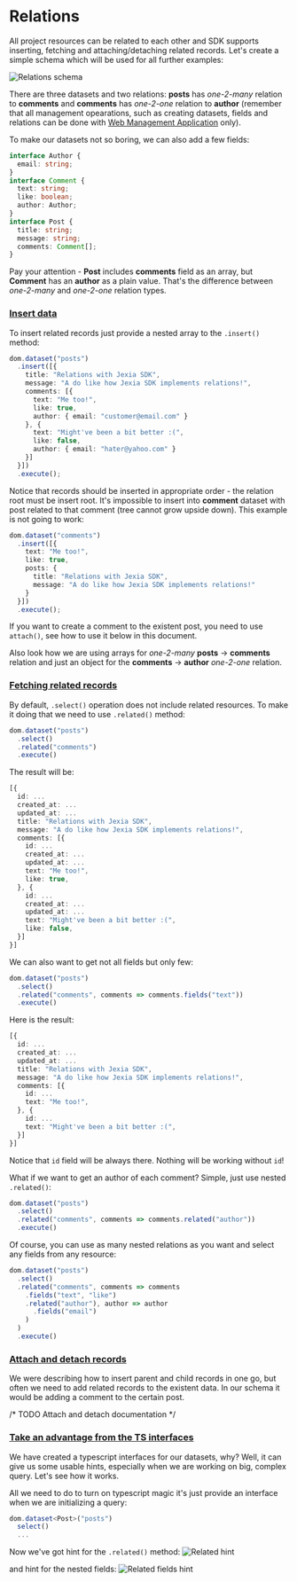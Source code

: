# Relations
All project resources can be related to each other and SDK supports inserting, fetching and attaching/detaching related 
records.
Let's create a simple schema which will be used for all further examples:

![Relations schema](https://jexia.github.io/jexia-sdk-js/assets/relations-schema.png) 

There are three datasets and two relations: **posts** has *one-2-many* relation to **comments** and **comments** has 
*one-2-one* relation to **author** (remember that all management opearations, such as creating datasets, fields and 
relations can be done with [Web Management Application](https://docs.jexia.com/getting-started/user-management/) only).

To make our datasets not so boring, we can also add a few fields:
```typescript
interface Author {
  email: string;
}
interface Comment {
  text: string;
  like: boolean;
  author: Author;
}
interface Post {
  title: string;
  message: string;
  comments: Comment[];
}
```
Pay your attention - **Post** includes **comments** field as an array, but **Comment** has an **author** 
as a plain value. That's the difference between *one-2-many* and *one-2-one* relation types.

### [Insert data](#insert)
To insert related records just provide a nested array to the `.insert()` method:
```typescript
dom.dataset("posts")
  .insert([{
    title: "Relations with Jexia SDK",
    message: "A do like how Jexia SDK implements relations!",
    comments: [{
      text: "Me too!",
      like: true,
      author: { email: "customer@email.com" }
    }, {
      text: "Might've been a bit better :(",
      like: false,
      author: { email: "hater@yahoo.com" }
    }]
  }])
  .execute();
```

Notice that records should be inserted in appropriate order - the relation root must be insert root. 
It's impossible to insert into **comment** dataset with post related to that comment (tree cannot grow upside down). 
This example is not going to work:

```typescript
dom.dataset("comments")
  .insert([{
    text: "Me too!",
    like: true,
    posts: {
      title: "Relations with Jexia SDK",
      message: "A do like how Jexia SDK implements relations!"
    }
  }])
  .execute();  
```

If you want to create a comment to the existent post, you need to use `attach()`, 
see how to use it below in this document.


Also look how we are using arrays for *one-2-many* **posts** -> **comments** relation and just an object 
for the **comments** -> **author** *one-2-one* relation.

### [Fetching related records](#fetch-related)
By default, `.select()` operation does not include related resources. To make it doing that we need to use `.related()` 
method:
```typescript
dom.dataset("posts")
  .select()
  .related("comments")
  .execute()
```

The result will be:
```typescript
[{
  id: ...
  created_at: ...
  updated_at: ...
  title: "Relations with Jexia SDK",
  message: "A do like how Jexia SDK implements relations!",
  comments: [{
    id: ...
    created_at: ...
    updated_at: ...
    text: "Me too!",
    like: true,
  }, {
    id: ...
    created_at: ...
    updated_at: ...
    text: "Might've been a bit better :(",
    like: false,
  }]
}]
```

We can also want to get not all fields but only few:
```typescript
dom.dataset("posts")
  .select()
  .related("comments", comments => comments.fields("text"))
  .execute()
```

Here is the result:
```typescript
[{
  id: ...
  created_at: ...
  updated_at: ...
  title: "Relations with Jexia SDK",
  message: "A do like how Jexia SDK implements relations!",
  comments: [{
    id: ...
    text: "Me too!",
  }, {
    id: ...
    text: "Might've been a bit better :(",
  }]
}]
```

Notice that `id` field will be always there. Nothing will be working without `id`!

What if we want to get an author of each comment? Simple, just use nested `.related()`:

```typescript
dom.dataset("posts")
  .select()
  .related("comments", comments => comments.related("author"))
  .execute()
```

Of course, you can use as many nested relations as you want and select any fields from any resource:
```typescript
dom.dataset("posts")
  .select()
  .related("comments", comments => comments
    .fields("text", "like")
    .related("author"), author => author
      .fields("email")
    )
  )
  .execute()
```

### [Attach and detach records](#attachdetach)

We were describing how to insert parent and child records in one go, but often we need to add related records to the 
existent data. In our schema it would be adding a comment to the certain post. 

/* TODO Attach and detach documentation */

### [Take an advantage from the TS interfaces](#typescript-relation)
We have created a typescript interfaces for our datasets, why? Well, it can give us some usable hints, 
especially when we are working on big, complex query. Let's see how it works.

All we need to do to turn on typescript magic it's just provide an interface when we are initializing a query:
```typescript
dom.dataset<Post>("posts")
  select()
  ...
```

Now we've got hint for the `.related()` method:
![Related hint](https://jexia.github.io/jexia-sdk-js/assets/relations-hints-1.png) 

and hint for the nested fields:
![Related fields hint](https://jexia.github.io/jexia-sdk-js/assets/relations-hints-2.png) 
